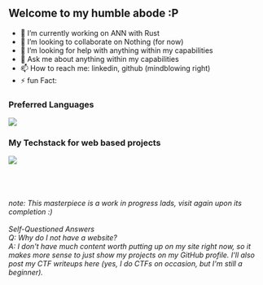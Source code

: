 ## Welcome to my humble abode :P

- 🔭 I’m currently working on ANN with Rust
- 👯 I’m looking to collaborate on Nothing (for now)
- 🤔 I’m looking for help with anything within my capabilities
- 💬 Ask me about anything within my capabilities
- 📫 How to reach me: linkedin, github (mindblowing right)
- ⚡ fun Fact:




### Preferred Languages
<img src="https://skillicons.dev/icons?i=c,cpp,python" />

### My Techstack for web based projects  
<img src="https://skillicons.dev/icons?i=django,html,css,js,svelte" />


<br><br>

<h6>
note: This masterpiece is a work in progress lads, visit again upon its completion :)
<br><br>Self-Questioned Answers<br>
Q: Why do I not have a website?
<br>
A: I don't have much content worth putting up on my site right now, so it makes more sense to just show my projects on my GitHub profile. I'll also post my CTF writeups here (yes, I do CTFs on occasion, but I'm still a beginner).


</h6>
